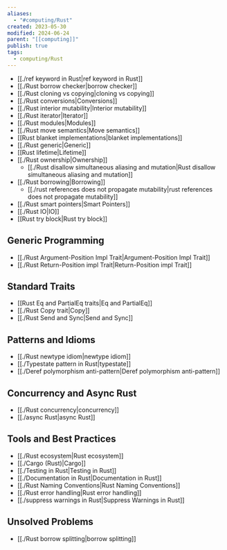 ```yaml
---
aliases:
  - "#computing/Rust"
created: 2023-05-30
modified: 2024-06-24
parent: "[[computing]]"
publish: true
tags:
  - computing/Rust
---
```

- [[./ref keyword in Rust|ref keyword in Rust]]
- [[./Rust borrow checker|borrow checker]]
- [[./Rust cloning vs copying|cloning vs copying]]
- [[./Rust conversions|Conversions]]
- [[./Rust interior mutability|Interior mutability]]
- [[./Rust iterator|Iterator]]
- [[./Rust modules|Modules]]
- [[./Rust move semantics|Move semantics]]
- [[Rust blanket implementations|blanket implementations]]
- [[./Rust generic|Generic]]
- [[Rust lifetime|Lifetime]]
- [[./Rust ownership|Ownership]]
  - [[./Rust disallow simultaneous aliasing and mutation|Rust disallow simultaneous aliasing and mutation]]
- [[./Rust borrowing|Borrowing]]
  - [[./rust references does not propagate mutability|rust references does not propagate mutability]]
- [[./Rust smart pointers|Smart Pointers]]
- [[./Rust IO|IO]]
- [[Rust try block|Rust try block]]
## Generic Programming
- [[./Rust Argument-Position Impl Trait|Argument-Position Impl Trait]]
- [[./Rust Return-Position impl Trait|Return-Position impl Trait]]

## Standard Traits
- [[Rust Eq and PartialEq traits|Eq and PartialEq]]
- [[./Rust Copy trait|Copy]]
- [[./Rust Send and Sync|Send and Sync]]
## Patterns and Idioms
- [[./Rust newtype idiom|newtype idiom]]
- [[./Typestate pattern in Rust|typestate]]
- [[./Deref polymorphism anti-pattern|Deref polymorphism anti-pattern]]

## Concurrency and Async Rust
- [[./Rust concurrency|concurrency]]
- [[./async Rust|async Rust]]
## Tools and Best Practices
- [[./Rust ecosystem|Rust ecosystem]]
- [[./Cargo (Rust)|Cargo]]
- [[./Testing in Rust|Testing in Rust]]
- [[./Documentation in Rust|Documentation in Rust]]
- [[./Rust Naming Conventions|Rust Naming Conventions]]
- [[./Rust error handling|Rust error handling]]
- [[./suppress warnings in Rust|Suppress Warnings in Rust]]

## Unsolved Problems
- [[./Rust borrow splitting|borrow splitting]]